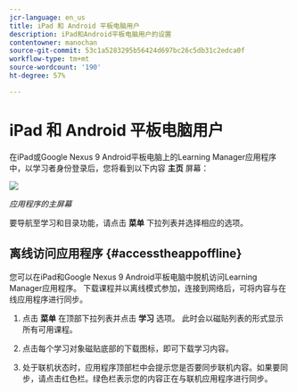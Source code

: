 ```yaml
---
jcr-language: en_us
title: iPad 和 Android 平板电脑用户
description: iPad和Android平板电脑用户的设置
contentowner: manochan
source-git-commit: 53c1a5283295b56424d697bc26c5db31c2edca0f
workflow-type: tm+mt
source-wordcount: '190'
ht-degree: 57%

---
```




# iPad 和 Android 平板电脑用户

在iPad或Google Nexus 9 Android平板电脑上的Learning Manager应用程序中，以学习者身份登录后，您将看到以下内容 **主页** 屏幕：

![](assets/screenshot-2015-08-07-12-24-40-e1439211134842.png)

*应用程序的主屏幕*

要导航至学习和目录功能，请点击 **菜单** 下拉列表并选择相应的选项。

<!--![](assets/menu-ipad.png)-->

## 离线访问应用程序 {#accesstheappoffline}

您可以在iPad和Google Nexus 9 Android平板电脑中脱机访问Learning Manager应用程序。 下载课程并以离线模式参加，连接到网络后，可将内容与在线应用程序进行同步。

1. 点击 **菜单** 在顶部下拉列表并点击 **学习** 选项。 此时会以磁贴列表的形式显示所有可用课程。
1. 点击每个学习对象磁贴底部的下载图标，即可下载学习内容。

   <!--![](assets/download-ipad.png)-->

1. 处于联机状态时，应用程序顶部栏中会提示您是否要同步联机内容。如果要同步，请点击红色栏。绿色栏表示您的内容正在与联机应用程序进行同步。

<!--## Track device storage {#trackdevicestorage}

You can monitor your device storage periodically.

Tap the profile icon at the upper-right corner of the app and tap **Device Storage** menu option.

![](assets/app-device-storage.png)

An app storage information dialog appears as shown below.

![](assets/app-storage.png)

Using the app storage information, you can check the total space of device, app and the downloaded courses. This information enables you to download courses accordingly. To delete the downloaded courses in the device, tap X icon adjacent to each course name.-->
